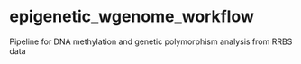 # epigenetic_wgenome_workflow
Pipeline for DNA methylation and genetic polymorphism analysis from RRBS data 
